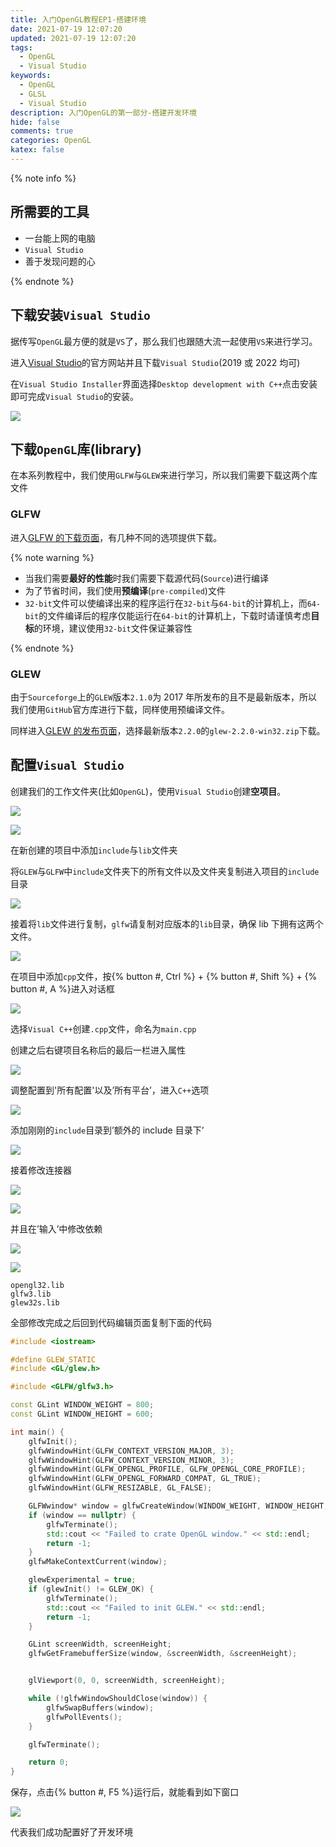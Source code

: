 ```yaml
---
title: 入门OpenGL教程EP1-搭建环境
date: 2021-07-19 12:07:20
updated: 2021-07-19 12:07:20
tags:
  - OpenGL
  - Visual Studio
keywords:
  - OpenGL
  - GLSL
  - Visual Studio
description: 入门OpenGL的第一部分-搭建开发环境
hide: false
comments: true
categories: OpenGL
katex: false
---
```


{% note info %}

## 所需要的工具

- 一台能上网的电脑
- `Visual Studio`
- 善于发现问题的心

{% endnote %}

## 下载安装`Visual Studio`

据传写`OpenGL`最方便的就是`VS`了，那么我们也跟随大流一起使用`VS`来进行学习。

进入[Visual Studio](https://visualstudio.microsoft.com/)的官方网站并且下载`Visual Studio`(2019 或 2022 均可)

在`Visual Studio Installer`界面选择`Desktop development with C++`点击安装即可完成`Visual Studio`的安装。

![](https://cdn-bmyjacks-io.oss-accelerate.aliyuncs.com/img/20210720071839.png?x-oss-process=style/img)

## 下载`OpenGL`库(library)

在本系列教程中，我们使用`GLFW`与`GLEW`来进行学习，所以我们需要下载这两个库文件

### GLFW

进入[GLFW 的下载页面](https://www.glfw.org/download.html)，有几种不同的选项提供下载。

{% note warning %}

- 当我们需要**最好的性能**时我们需要下载源代码(`Source`)进行编译
- 为了节省时间，我们使用**预编译**(`pre-compiled`)文件
- `32-bit`文件可以使编译出来的程序运行在`32-bit`与`64-bit`的计算机上，而`64-bit`的文件编译后的程序仅能运行在`64-bit`的计算机上，下载时请谨慎考虑**目标**的环境，建议使用`32-bit`文件保证兼容性

{% endnote %}

### GLEW

由于`Sourceforge`上的`GLEW`版本`2.1.0`为 2017 年所发布的且不是最新版本，所以我们使用`GitHub`官方库进行下载，同样使用预编译文件。

同样进入[GLEW 的发布页面](https://github.com/nigels-com/glew/releases)，选择最新版本`2.2.0`的`glew-2.2.0-win32.zip`下载。

## 配置`Visual Studio`

创建我们的工作文件夹(比如`OpenGL`)，使用`Visual Studio`创建**空项目**。

![](https://cdn-bmyjacks-io.oss-accelerate.aliyuncs.com/img/20210720074406.png?x-oss-process=style/img)

![](https://cdn-bmyjacks-io.oss-accelerate.aliyuncs.com/img/20210720074550.png?x-oss-process=style/img)

在新创建的项目中添加`include`与`lib`文件夹

将`GLEW`与`GLFW`中`include`文件夹下的所有文件以及文件夹复制进入项目的`include`目录

![](https://cdn-bmyjacks-io.oss-accelerate.aliyuncs.com/img/20210720075010.png?x-oss-process=style/img)

接着将`lib`文件进行复制，`glfw`请复制对应版本的`lib`目录，确保 lib 下拥有这两个文件。

![](https://cdn-bmyjacks-io.oss-accelerate.aliyuncs.com/img/20210720075236.png?x-oss-process=style/img)

在项目中添加`cpp`文件，按{% button #, Ctrl %} + {% button #, Shift %} + {% button #, A %}进入对话框

![](https://cdn-bmyjacks-io.oss-accelerate.aliyuncs.com/img/20210720075553.png?x-oss-process=style/img)

选择`Visual C++`创建`.cpp`文件，命名为`main.cpp`

创建之后右键项目名称后的最后一栏进入属性

![](https://cdn-bmyjacks-io.oss-accelerate.aliyuncs.com/img/20210720075833.png?x-oss-process=style/img)

调整配置到'所有配置'以及’所有平台’，进入`C++`选项

![](https://cdn-bmyjacks-io.oss-accelerate.aliyuncs.com/img/20210720075906.png?x-oss-process=style/img)

添加刚刚的`include`目录到’额外的 include 目录下’

![](https://cdn-bmyjacks-io.oss-accelerate.aliyuncs.com/img/20210720080201.png?x-oss-process=style/img)

接着修改连接器

![](https://cdn-bmyjacks-io.oss-accelerate.aliyuncs.com/img/20210720080241.png?x-oss-process=style/img)

![](https://cdn-bmyjacks-io.oss-accelerate.aliyuncs.com/img/20210720080533.png?x-oss-process=style/img)

并且在’输入’中修改依赖

![](https://cdn-bmyjacks-io.oss-accelerate.aliyuncs.com/img/20210720080406.png?x-oss-process=style/img)

![](https://cdn-bmyjacks-io.oss-accelerate.aliyuncs.com/img/20210720080502.png?x-oss-process=style/img)

```
opengl32.lib
glfw3.lib
glew32s.lib
```

全部修改完成之后回到代码编辑页面复制下面的代码

```cpp
#include <iostream>

#define GLEW_STATIC
#include <GL/glew.h>

#include <GLFW/glfw3.h>

const GLint WINDOW_WEIGHT = 800;
const GLint WINDOW_HEIGHT = 600;

int main() {
	glfwInit();
	glfwWindowHint(GLFW_CONTEXT_VERSION_MAJOR, 3);
	glfwWindowHint(GLFW_CONTEXT_VERSION_MINOR, 3);
	glfwWindowHint(GLFW_OPENGL_PROFILE, GLFW_OPENGL_CORE_PROFILE);
	glfwWindowHint(GLFW_OPENGL_FORWARD_COMPAT, GL_TRUE);
	glfwWindowHint(GLFW_RESIZABLE, GL_FALSE);

	GLFWwindow* window = glfwCreateWindow(WINDOW_WEIGHT, WINDOW_HEIGHT, "OpenGL", nullptr, nullptr);
	if (window == nullptr) {
		glfwTerminate();
		std::cout << "Failed to crate OpenGL window." << std::endl;
		return -1;
	}
	glfwMakeContextCurrent(window);

	glewExperimental = true;
	if (glewInit() != GLEW_OK) {
		glfwTerminate();
		std::cout << "Failed to init GLEW." << std::endl;
		return -1;
	}

	GLint screenWidth, screenHeight;
	glfwGetFramebufferSize(window, &screenWidth, &screenHeight);


	glViewport(0, 0, screenWidth, screenHeight);

	while (!glfwWindowShouldClose(window)) {
		glfwSwapBuffers(window);
		glfwPollEvents();
	}

	glfwTerminate();

	return 0;
}
```

保存，点击{% button #, F5 %}运行后，就能看到如下窗口

![](https://cdn-bmyjacks-io.oss-accelerate.aliyuncs.com/img/20210720081503.png?x-oss-process=style/img)

代表我们成功配置好了开发环境
